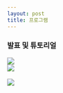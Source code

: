 ```yaml
---
layout: post
title: 프로그램
---
```





### 발표 및 튜토리얼

<img src='http://drive.google.com/uc?export=view&id=1qBbYeDcSfxYlz8vgMRnnAPb9MqKJ-AW0' /><br>
<img src='http://drive.google.com/uc?export=view&id=1bH75imRyXjqWWzIeS1OVa11j6z7ZjMZB' /><br>         
<img src='http://drive.google.com/uc?export=view&id=1iog92Cjpi479blu1HrnLYoLXjHv1bj1E' /><br>                     
          









